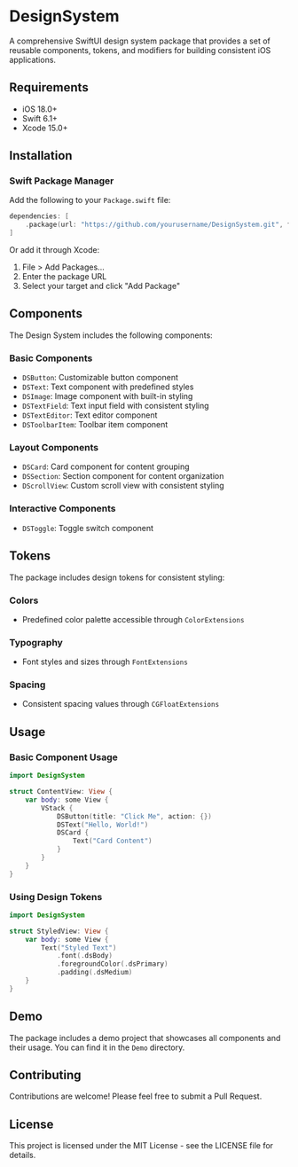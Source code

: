# DesignSystem

A comprehensive SwiftUI design system package that provides a set of reusable components, tokens, and modifiers for building consistent iOS applications.

## Requirements

- iOS 18.0+
- Swift 6.1+
- Xcode 15.0+

## Installation

### Swift Package Manager

Add the following to your `Package.swift` file:

```swift
dependencies: [
    .package(url: "https://github.com/yourusername/DesignSystem.git", from: "1.0.0")
]
```

Or add it through Xcode:
1. File > Add Packages...
2. Enter the package URL
3. Select your target and click "Add Package"

## Components

The Design System includes the following components:

### Basic Components
- `DSButton`: Customizable button component
- `DSText`: Text component with predefined styles
- `DSImage`: Image component with built-in styling
- `DSTextField`: Text input field with consistent styling
- `DSTextEditor`: Text editor component
- `DSToolbarItem`: Toolbar item component

### Layout Components
- `DSCard`: Card component for content grouping
- `DSSection`: Section component for content organization
- `DScrollView`: Custom scroll view with consistent styling

### Interactive Components
- `DSToggle`: Toggle switch component

## Tokens

The package includes design tokens for consistent styling:

### Colors
- Predefined color palette accessible through `ColorExtensions`

### Typography
- Font styles and sizes through `FontExtensions`

### Spacing
- Consistent spacing values through `CGFloatExtensions`

## Usage

### Basic Component Usage

```swift
import DesignSystem

struct ContentView: View {
    var body: some View {
        VStack {
            DSButton(title: "Click Me", action: {})
            DSText("Hello, World!")
            DSCard {
                Text("Card Content")
            }
        }
    }
}
```

### Using Design Tokens

```swift
import DesignSystem

struct StyledView: View {
    var body: some View {
        Text("Styled Text")
            .font(.dsBody)
            .foregroundColor(.dsPrimary)
            .padding(.dsMedium)
    }
}
```

## Demo

The package includes a demo project that showcases all components and their usage. You can find it in the `Demo` directory.

## Contributing

Contributions are welcome! Please feel free to submit a Pull Request.

## License

This project is licensed under the MIT License - see the LICENSE file for details. 
